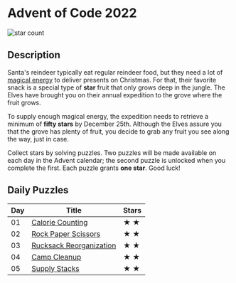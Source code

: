 # Advent of Code 2022

![star count](https://img.shields.io/endpoint?url=https%3A%2F%2Fraw.githubusercontent.com%2Fkata-gatame%2Fadvent-of-code%2Fmain%2F2022/stars.json)

## Description

Santa's reindeer typically eat regular reindeer food, but they need a lot of [magical energy](https://adventofcode.com/2018/day/25) to deliver presents on Christmas. For that, their favorite snack is a special type of **star** fruit that only grows deep in the jungle. The Elves have brought you on their annual expedition to the grove where the fruit grows.

To supply enough magical energy, the expedition needs to retrieve a minimum of **fifty stars** by December 25th. Although the Elves assure you that the grove has plenty of fruit, you decide to grab any fruit you see along the way, just in case.

Collect stars by solving puzzles. Two puzzles will be made available on each day in the Advent calendar; the second puzzle is unlocked when you complete the first. Each puzzle grants **one star**. Good luck!

## Daily Puzzles

| Day | Title                                       | Stars |
|-----|---------------------------------------------|-------|
| 01  | [Calorie Counting](day-01/)                 | ★ ★  |
| 02  | [Rock Paper Scissors](day-02/)              | ★ ★  |
| 03  | [Rucksack Reorganization](day-03/)          | ★ ★  |
| 04  | [Camp Cleanup](day-04/)                     | ★ ★  |
| 05  | [Supply Stacks](day-05/)                    | ★ ★  |
